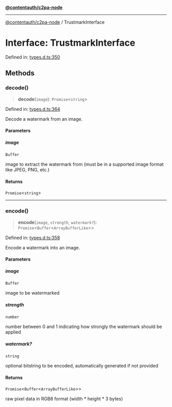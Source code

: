 [**@contentauth/c2pa-node**](../README.md)

***

[@contentauth/c2pa-node](../README.md) / TrustmarkInterface

# Interface: TrustmarkInterface

Defined in: [types.d.ts:350](https://github.com/contentauth/c2pa-node-v2/blob/5fc86ffc8659a51143dea77869309236a097edcc/js-src/types.d.ts#L350)

## Methods

### decode()

> **decode**(`image`): `Promise`\<`string`\>

Defined in: [types.d.ts:364](https://github.com/contentauth/c2pa-node-v2/blob/5fc86ffc8659a51143dea77869309236a097edcc/js-src/types.d.ts#L364)

Decode a watermark from an image.

#### Parameters

##### image

`Buffer`

image to extract the watermark from (must be in a supported image format like JPEG, PNG, etc.)

#### Returns

`Promise`\<`string`\>

***

### encode()

> **encode**(`image`, `strength`, `watermark?`): `Promise`\<`Buffer`\<`ArrayBufferLike`\>\>

Defined in: [types.d.ts:358](https://github.com/contentauth/c2pa-node-v2/blob/5fc86ffc8659a51143dea77869309236a097edcc/js-src/types.d.ts#L358)

Encode a watermark into an image.

#### Parameters

##### image

`Buffer`

image to be watermarked

##### strength

`number`

number between 0 and 1 indicating how strongly the watermark should be applied

##### watermark?

`string`

optional bitstring to be encoded, automatically generated if not provided

#### Returns

`Promise`\<`Buffer`\<`ArrayBufferLike`\>\>

raw pixel data in RGB8 format (width * height * 3 bytes)
